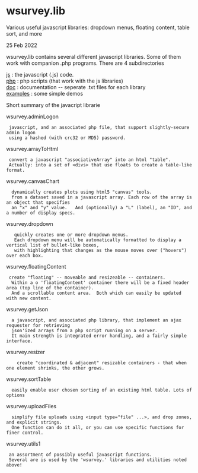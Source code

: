# wsurvey.lib
Various useful javascript libraries: dropdown menus, floating content, table sort, and more

25 Feb 2022

wsurvey.lib contains several different javascript libraries. Some of them work with companion .php programs.
There are 4 subdirectories

   <u>js</u>   : the javascript (.js) code. <br> 
   <u>php</u>  : php scripts (that work with the js libraries) <br>
   <u>doc</u>  : documentation  -- seperate .txt files for each library <br>
  <u>examples</u> : some simple demos

Short summary of the javacript librarie

  wsurvey.adminLogon
  
     javascript, and an associated php file, that support slightly-secure admin logon
     using a hashed (with crc32 or MD5) password.

  wsurvey.arrayToHtml
  
     convert a javascript "associativeArray" into an html "table".
     Actually: into a set of <divs> that use floats to create a table-like format.

  wsurvey.canvasChart

      dynamically creates plots using html5 "canvas" tools.
      from a dataset saved in a javascript array. Each row of the array is an object that specifies
      an "x" and "y" value.   And (optionally) a "L" (label), an "ID", and a number of display specs.

  wsurvey.dropdown
  
       quickly creates one or more dropdown menus.
       Each dropdown menu will be automatically formatted to display a vertical list of bullet-like boxes,
       with highlighting that changes as the mouse moves over ("hovers") over each box.

  wsurvey.floatingContent
  
     create "floating" -- moveable and resizeable -- containers.
      Within a o 'floatingContent' container there will be a fixed header area (top line of the container).
      And a scrollable content area.  Both which can easily be updated with new content.

  wsurvey.getJson
  
      a javascript, and associated php library, that implement an ajax requester for retrieving 
      json'ized arrays from a php script running on a server.
      It main strength is integrated error handling, and a fairly simple interface.

  wsurvey.resizer
  
        create "coordinated & adjacent" resizable containers - that when one element shrinks, the other grows.

  wsurvey.sortTable
  
      easily enable user chosen sorting of an existing html table. Lots of options

  wsurvey.uploadFiles
  
      simplify file uploads using <input type="file" ...>, and drop zones, and explicit strings.
      One function can do it all, or you can use specific functions for finer control.

  wsurvey.utils1
  
     an assortment of possibly useful javascript functions.
     Several are is used by the 'wsurvey.' libraries and utilities noted above!
     
